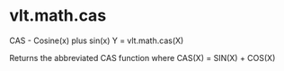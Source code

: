 # vlt.math.cas

  CAS - Cosine(x) plus sin(x)
    Y = vlt.math.cas(X)
 
   Returns the abbreviated CAS function where
   CAS(X) = SIN(X) + COS(X)
